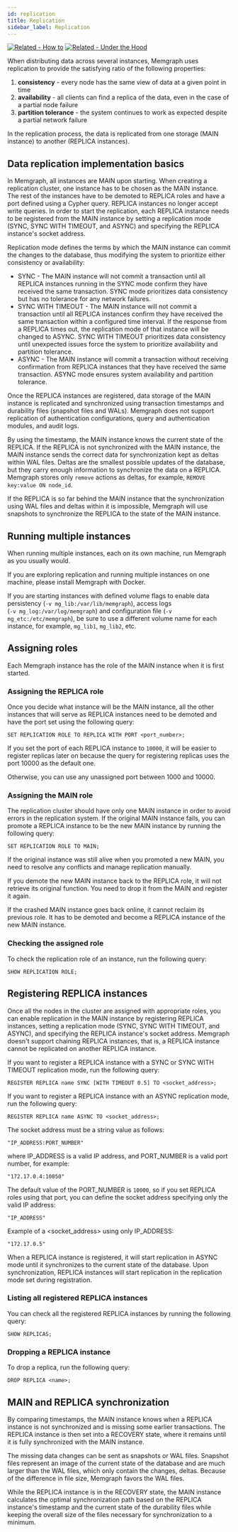 ```yaml
---
id: replication
title: Replication
sidebar_label: Replication
---
```


[![Related - How to](https://img.shields.io/static/v1?label=Related&message=How-to&color=blue&style=for-the-badge)](/how-to-guides/replication.md) [![Related - Under the Hood](https://img.shields.io/static/v1?label=Related&message=Under%20the%20hood&color=orange&style=for-the-badge)](/under-the-hood/replication.md)

When distributing data across several instances, Memgraph uses replication to
provide the satisfying ratio of the following properties:

 1. **consistency** - every node has the same view of data at a given point in
    time 
 2. **availability** - all clients can find a replica of the data, even in the
    case of a partial node failure
 3. **partition tolerance** - the system continues to work as expected despite a
    partial network failure

In the replication process, the data is replicated from one storage (MAIN
instance) to another (REPLICA instances).

## Data replication implementation basics 

In Memgraph, all instances are MAIN upon starting. When creating a replication
cluster, one instance has to be chosen as the MAIN instance. The rest of the
instances have to be demoted to REPLICA roles and have a port defined using a
Cypher query. REPLICA instances no longer accept write queries. In order to
start the replication, each REPLICA instance needs to be registered from the
MAIN instance by setting a replication mode (SYNC, SYNC WITH TIMEOUT, and ASYNC)
and specifying the REPLICA instance's socket address. 

Replication mode defines the terms by which the MAIN instance can commit the
changes to the database, thus modifying the system to prioritize either
consistency or availability: 
  - SYNC - The MAIN instance will not commit a transaction until all REPLICA
    instances running in the SYNC mode confirm they have received the same
    transaction. SYNC mode prioritizes data consistency but has no tolerance for
    any network failures.  
  - SYNC WITH TIMEOUT - The MAIN instance will not commit a transaction until
    all REPLICA instances confirm they have received the same transaction within
    a configured time interval. If the response from a REPLICA times out, the
    replication mode of that instance will be changed to ASYNC. SYNC WITH
    TIMEOUT prioritizes data consistency until unexpected issues force
    the system to prioritize availability and partition tolerance.
  - ASYNC - The MAIN instance will commit a transaction without receiving
    confirmation from REPLICA instances that they have received the same
    transaction. ASYNC mode ensures system availability and partition tolerance.

Once the REPLICA instances are registered, data storage of the MAIN instance is
replicated and synchronized using transaction timestamps and durability files
(snapshot files and WALs). Memgraph does not support replication of
authentication configurations, query and authentication modules, and audit logs.

By using the timestamp, the MAIN instance knows the current state of the
REPLICA. If the REPLICA is not synchronized with the MAIN instance, the MAIN
instance sends the correct data for synchronization kept as deltas within WAL
files. Deltas are the smallest possible updates of the database, but they carry
enough information to synchronize the data on a REPLICA. Memgraph stores only
`remove` actions as deltas, for example, `REMOVE key:value ON node_id`.

If the REPLICA is so far behind the MAIN instance that the synchronization using
WAL files and deltas within it is impossible, Memgraph will use snapshots to
synchronize the REPLICA to the state of the MAIN instance.

## Running multiple instances

When running multiple instances, each on its own machine, run Memgraph as you
usually would.

If you are exploring replication and running multiple instances on one machine,
please install Memgraph with Docker.

If you are starting instances with defined volume flags to enable data
persistency (`-v mg_lib:/var/lib/memgraph`), access logs <br/> (`-v
mg_log:/var/log/memgraph`) and configuration file (`-v mg_etc:/etc/memgraph`),
be sure to use a different volume name for each instance, for example,
`mg_lib1`, `mg_lib2`, etc.

## Assigning roles 

Each Memgraph instance has the role of the MAIN instance when it is first
started. 

### Assigning the REPLICA role

Once you decide what instance will be the MAIN instance, all the other instances
that will serve as REPLICA instances need to be demoted and have the port set
using the following query:

```plaintext
SET REPLICATION ROLE TO REPLICA WITH PORT <port_number>;
```

If you set the port of each REPLICA instance to `10000`, it will be easier to
register replicas later on because the query for registering replicas uses the
port 10000 as the default one.  

Otherwise, you can use any unassigned port between 1000 and 10000.

### Assigning the MAIN role

The replication cluster should have only one MAIN instance in order to
avoid errors in the replication system. If the original MAIN instance fails, you
can promote a REPLICA instance to be the new MAIN instance by running the
following query:

```plaintext
SET REPLICATION ROLE TO MAIN;
```

If the original instance was still alive when you promoted a new MAIN, you need
to resolve any conflicts and manage replication manually.

If you demote the new MAIN instance back to the REPLICA role, it will not retrieve
its original function. You need to drop it from the MAIN and register it again.

If the crashed MAIN instance goes back online, it cannot reclaim its previous
role. It has to be demoted and become a REPLICA instance of the new MAIN
instance.

### Checking the assigned role

To check the replication role of an instance, run the following
query:

```plaintext
SHOW REPLICATION ROLE;
```

## Registering REPLICA instances

Once all the nodes in the cluster are assigned with appropriate roles, you can
enable replication in the MAIN instance by registering REPLICA instances,
setting a replication mode (SYNC, SYNC WITH TIMEOUT, and ASYNC), and specifying
the REPLICA instance's socket address. Memgraph doesn't support chaining REPLICA
instances, that is, a REPLICA instance cannot be replicated on another REPLICA
instance.

If you want to register a REPLICA instance with a SYNC or SYNC WITH TIMEOUT
replication mode, run the following query:

```plaintext
REGISTER REPLICA name SYNC [WITH TIMEOUT 0.5] TO <socket_address>;
```

If you want to register a REPLICA instance with an ASYNC replication mode, run
the following query:

```plaintext
REGISTER REPLICA name ASYNC TO <socket_address>;
```

The socket address must be a string value as follows:

```plaintext
"IP_ADDRESS:PORT_NUMBER"
```

where IP_ADDRESS is a valid IP address, and PORT_NUMBER is a valid port number,
for example: 

```plaintext
"172.17.0.4:10050"
```

The default value of the PORT_NUMBER is `10000`, so if you set REPLICA roles using
that port, you can define the socket address specifying only the valid IP address: 

```plaintext
"IP_ADDRESS"
```

Example of a <socket_address> using only IP_ADDRESS:

```plaintext
"172.17.0.5"
```

When a REPLICA instance is registered, it will start replication in ASYNC mode
until it synchronizes to the current state of the database. Upon
synchronization, REPLICA instances will start replication in the replication
mode set during registration.

### Listing all registered REPLICA instances

You can check all the registered REPLICA instances by running the following query: 

```plaintext
SHOW REPLICAS;
```

### Dropping a REPLICA instance

To drop a replica, run the following query:

```plaintext
DROP REPLICA <name>;
```

## MAIN and REPLICA synchronization

By comparing timestamps, the MAIN instance knows when a REPLICA instance is not
synchronized and is missing some earlier transactions. The REPLICA instance is then
set into a RECOVERY state, where it remains until it is fully synchronized with
the MAIN instance. 

The missing data changes can be sent as snapshots or WAL files. Snapshot files
represent an image of the current state of the database and are much larger than
the WAL files, which only contain the changes, deltas. Because of the difference
in file size, Memgraph favors the WAL files. 

While the REPLICA instance is in the RECOVERY state, the MAIN instance calculates
the optimal synchronization path based on the REPLICA instance's timestamp and the
current state of the durability files while keeping the overall size of the
files necessary for synchronization to a minimum.